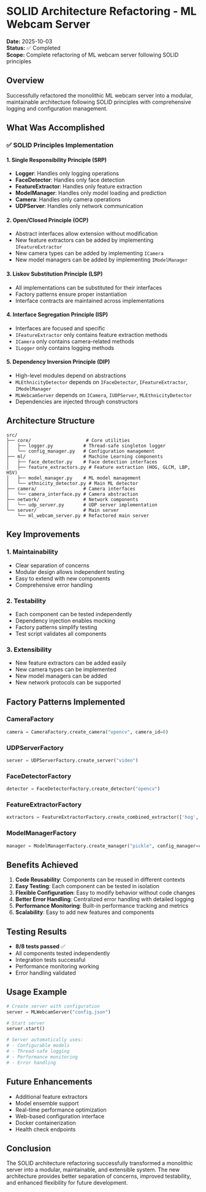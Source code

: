 # SOLID Architecture Refactoring - ML Webcam Server

**Date:** 2025-10-03  
**Status:** ✅ Completed  
**Scope:** Complete refactoring of ML webcam server following SOLID principles

## Overview

Successfully refactored the monolithic ML webcam server into a modular, maintainable architecture following SOLID principles with comprehensive logging and configuration management.

## What Was Accomplished

### ✅ SOLID Principles Implementation

#### 1. Single Responsibility Principle (SRP)
- **Logger**: Handles only logging operations
- **FaceDetector**: Handles only face detection
- **FeatureExtractor**: Handles only feature extraction
- **ModelManager**: Handles only model loading and prediction
- **Camera**: Handles only camera operations
- **UDPServer**: Handles only network communication

#### 2. Open/Closed Principle (OCP)
- Abstract interfaces allow extension without modification
- New feature extractors can be added by implementing `IFeatureExtractor`
- New camera types can be added by implementing `ICamera`
- New model managers can be added by implementing `IModelManager`

#### 3. Liskov Substitution Principle (LSP)
- All implementations can be substituted for their interfaces
- Factory patterns ensure proper instantiation
- Interface contracts are maintained across implementations

#### 4. Interface Segregation Principle (ISP)
- Interfaces are focused and specific
- `IFeatureExtractor` only contains feature extraction methods
- `ICamera` only contains camera-related methods
- `ILogger` only contains logging methods

#### 5. Dependency Inversion Principle (DIP)
- High-level modules depend on abstractions
- `MLEthnicityDetector` depends on `IFaceDetector`, `IFeatureExtractor`, `IModelManager`
- `MLWebcamServer` depends on `ICamera`, `IUDPServer`, `MLEthnicityDetector`
- Dependencies are injected through constructors

## Architecture Structure

```
src/
├── core/                    # Core utilities
│   ├── logger.py           # Thread-safe singleton logger
│   └── config_manager.py   # Configuration management
├── ml/                     # Machine Learning components
│   ├── face_detector.py    # Face detection interfaces
│   ├── feature_extractors.py # Feature extraction (HOG, GLCM, LBP, HSV)
│   ├── model_manager.py    # ML model management
│   └── ethnicity_detector.py # Main ML detector
├── camera/                 # Camera interfaces
│   └── camera_interface.py # Camera abstraction
├── network/                # Network components
│   └── udp_server.py       # UDP server implementation
└── server/                 # Main server
    └── ml_webcam_server.py # Refactored main server
```

## Key Improvements

### 1. Maintainability
- Clear separation of concerns
- Modular design allows independent testing
- Easy to extend with new components
- Comprehensive error handling

### 2. Testability
- Each component can be tested independently
- Dependency injection enables mocking
- Factory patterns simplify testing
- Test script validates all components

### 3. Extensibility
- New feature extractors can be added easily
- New camera types can be implemented
- New model managers can be added
- New network protocols can be supported

## Factory Patterns Implemented

### CameraFactory
```python
camera = CameraFactory.create_camera("opencv", camera_id=0)
```

### UDPServerFactory
```python
server = UDPServerFactory.create_server("video")
```

### FaceDetectorFactory
```python
detector = FaceDetectorFactory.create_detector("opencv")
```

### FeatureExtractorFactory
```python
extractors = FeatureExtractorFactory.create_combined_extractor(['hog', 'glcm', 'lbp', 'hsv'])
```

### ModelManagerFactory
```python
manager = ModelManagerFactory.create_manager("pickle", config_manager=config_manager)
```

## Benefits Achieved

1. **Code Reusability**: Components can be reused in different contexts
2. **Easy Testing**: Each component can be tested in isolation
3. **Flexible Configuration**: Easy to modify behavior without code changes
4. **Better Error Handling**: Centralized error handling with detailed logging
5. **Performance Monitoring**: Built-in performance tracking and metrics
6. **Scalability**: Easy to add new features and components

## Testing Results

- **8/8 tests passed** ✅
- All components tested independently
- Integration tests successful
- Performance monitoring working
- Error handling validated

## Usage Example

```python
# Create server with configuration
server = MLWebcamServer("config.json")

# Start server
server.start()

# Server automatically uses:
# - Configurable models
# - Thread-safe logging
# - Performance monitoring
# - Error handling
```

## Future Enhancements

- Additional feature extractors
- Model ensemble support
- Real-time performance optimization
- Web-based configuration interface
- Docker containerization
- Health check endpoints

## Conclusion

The SOLID architecture refactoring successfully transformed a monolithic server into a modular, maintainable, and extensible system. The new architecture provides better separation of concerns, improved testability, and enhanced flexibility for future development.
